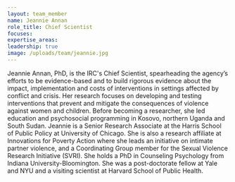 ```yaml
---
layout: team_member
name: Jeannie Annan
role_title: Chief Scientist
focuses:
expertise_areas:
leadership: true
image: /uploads/team/jeannie.jpg
---
```


Jeannie Annan, PhD, is the IRC's Chief Scientist, spearheading the agency’s efforts to be evidence-based and to build rigorous evidence about the impact, implementation and costs of interventions in settings affected by conflict and crisis. Her research focuses on developing and testing interventions that prevent and mitigate the consequences of violence against women and children. Before becoming a researcher, she led education and psychosocial programming in Kosovo, northern Uganda and South Sudan. Jeannie is a Senior Research Associate at the Harris School of Public Policy at University of Chicago. She is also a research affiliate at Innovations for Poverty Action where she leads an initiative on intimate partner violence, and a Coordinating Group member for the Sexual Violence Research Initiative (SVRI). She holds a PhD in Counseling Psychology from Indiana University-Bloomington. She was a post-doctorate fellow at Yale and NYU and a visiting scientist at Harvard School of Public Health.